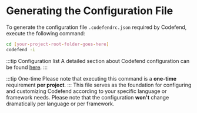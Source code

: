 # Generating the Configuration File

To generate the configuration file `.codefendrc.json` required by Codefend, execute the following command:

```bash
cd [your-project-root-folder-goes-here]
codefend -i

```

:::tip Configuration list
A detailed section about Codefend configuration can be found [here](../references/configuration).
:::

:::tip One-time
Please note that executing this command is a <b>one-time</b> requirement <b>per project</b>.
:::
This file serves as the foundation for configuring and customizing Codefend according to your specific language or framework needs. Please note that the configuration <b>won't</b> change dramatically per language or per framework.
